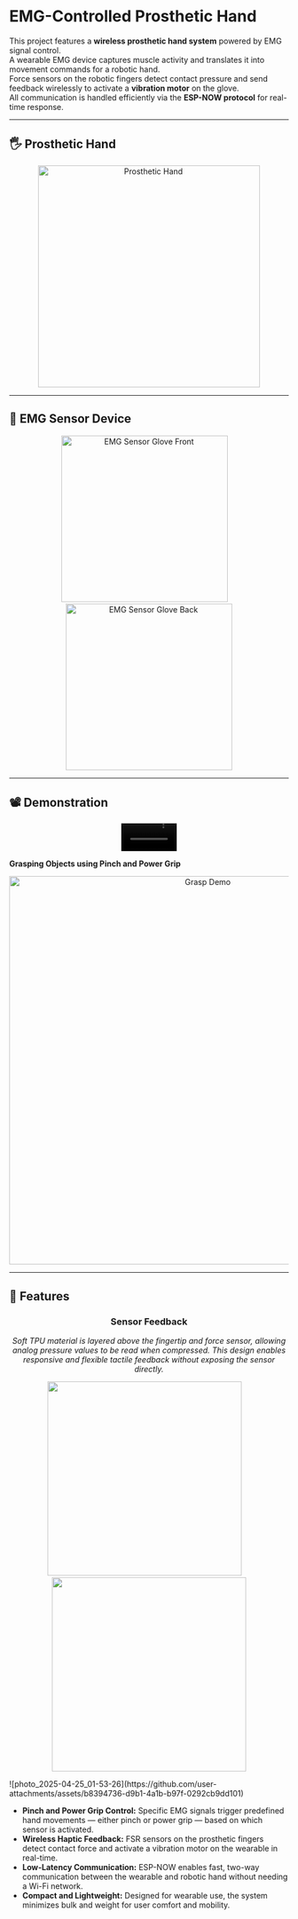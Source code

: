 # EMG-Controlled Prosthetic Hand

This project features a **wireless prosthetic hand system** powered by EMG signal control.  
A wearable EMG device captures muscle activity and translates it into movement commands for a robotic hand.  
Force sensors on the robotic fingers detect contact pressure and send feedback wirelessly to activate a **vibration motor** on the glove.  
All communication is handled efficiently via the **ESP-NOW protocol** for real-time response.

---

## 🖐️ Prosthetic Hand

<p align="center">
  <img width="400" alt="Prosthetic Hand" src="https://github.com/user-attachments/assets/3f7c741d-932a-406e-aa4f-482295ec2772" />
</p>

---

## 🧤 EMG Sensor Device

<p align="center">
  <img width="300" alt="EMG Sensor Glove Front" src="https://github.com/user-attachments/assets/8de45357-c73d-4ae2-bb90-283512019173" />
  &nbsp;&nbsp;&nbsp;
  <img width="300" alt="EMG Sensor Glove Back" src="https://github.com/user-attachments/assets/22d92ef4-f10d-440e-9ab8-04a788641ba1" />
</p>

---

## 📽️ Demonstration


<p align="center">
  <video src="https://github.com/user-attachments/assets/7f13d15d-7b53-4090-8c28-4c555c97ecc5" autoplay loop muted playsinline width="100"></video>
</p>


**Grasping Objects using Pinch and Power Grip**


<p align="center">
  <img width="700" alt="Grasp Demo" src="https://github.com/user-attachments/assets/c35c996a-1444-4b48-808f-dfc08860345b" />
</p>


---

## 🧠 Features
<h3 align="center">Sensor Feedback</h3>
<p align="center"><em>
Soft TPU material is layered above the fingertip and force sensor, allowing analog pressure values to be read when compressed. This design enables responsive and flexible tactile feedback without exposing the sensor directly.
</em></p>
<p align="center">
  <img src="https://github.com/user-attachments/assets/780776b2-6f83-41ed-af58-4b2ff6226d09" width="350" />
  &nbsp;&nbsp;&nbsp;
  <img src="https://github.com/user-attachments/assets/56d0cb88-ba74-4a7c-ac9e-b05377ec0a86" width="350" />
</p>
![photo_2025-04-25_01-53-26](https://github.com/user-attachments/assets/b8394736-d9b1-4a1b-b97f-0292cb9dd101)


- **Pinch and Power Grip Control:** Specific EMG signals trigger predefined hand movements — either pinch or power grip — based on which sensor is activated.
- **Wireless Haptic Feedback:** FSR sensors on the prosthetic fingers detect contact force and activate a vibration motor on the wearable in real-time.
- **Low-Latency Communication:** ESP-NOW enables fast, two-way communication between the wearable and robotic hand without needing a Wi-Fi network.
- **Compact and Lightweight:** Designed for wearable use, the system minimizes bulk and weight for user comfort and mobility.


